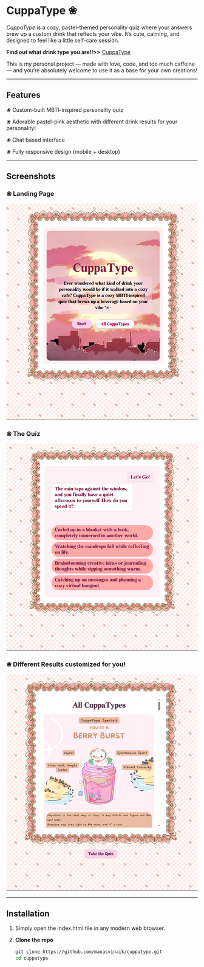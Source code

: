 # CuppaType ❀

*CuppaType* is a cozy, pastel-themed personality quiz where your answers brew up a custom drink that reflects your vibe. It’s cute, calming, and designed to feel like a little self-care session.

**Find out what drink type you are!!>>** [CuppaType](https://manasvinaik.github.io/cuppatype/)

This is my personal project — made with love, code, and too much caffeine — and you’re absolutely welcome to use it as a base for your own creations!

---

## Features

❀ Custom-built MBTI-inspired personality quiz

❀ Adorable pastel-pink aesthetic with different drink results for your personality!

❀ Chat based interface

❀ Fully responsive design (mobile + desktop)

---

## Screenshots

### ❀ Landing Page  
![Landing Page](media/ss1.png)

### ❀ The Quiz
![Question Interface](media/ss2.png)

### ❀ Different Results customized for you! 
![Result Page](media/ss3.png)

---


## Installation
1. Simply open the index.html file in any modern web browser.
   
2. **Clone the repo**
   ```bash
   git clone https://github.com/manasvinaik/cuppatype.git
   cd cuppatype
   ```
